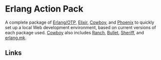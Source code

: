 # Erlang Action Pack

A complete package of [Erlang/OTP], [Elixir], [Cowboy], and [Phoenix] to quickly set up a local Web development environment, based on current versions of each package used.
[Cowboy] also includes [Ranch], [Bullet], [Sheriff], and [erlang.mk].

## Links
[Erlang/OTP]: https://github.com/erlang/otp
[Elixir]: https://github.com/elixir-lang/elixir
[Cowboy]: https://github.com/ninenines/cowboy
[Ranch]: https://github.com/ninenines/ranch
[Bullet]: https://github.com/extend/bullet
[Sheriff]: https://github.com/extend/sheriff
[erlang.mk]: https://github.com/ninenines/erlang.mk
[Phoenix]: https://github.com/phoenixframework/phoenix
